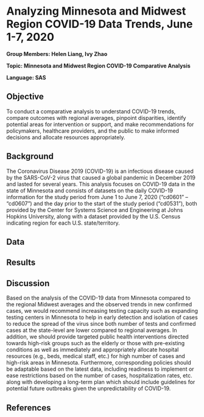 # Analyzing Minnesota and Midwest Region COVID-19 Data Trends, June 1-7, 2020

**Group Members: Helen Liang, Ivy Zhao**

**Topic: Minnesota and Midwest Region COVID-19 Comparative Analysis**

**Language: SAS**

## Objective 

To conduct a comparative analysis to understand COVID-19 trends, compare outcomes with regional averages, pinpoint disparities, identify potential areas for intervention or support, and make recommendations for policymakers, healthcare providers, and the public to make informed decisions and allocate resources appropriately.

## Background

The Coronavirus Disease 2019 (COVID-19) is an infectious disease caused by the SARS-CoV-2 virus that caused a global pandemic in December 2019 and lasted for several years. This analysis focuses on COVID-19 data in the state of Minnesota and consists of datasets on the daily COVID-19 information for the study period from June 1 to June 7, 2020 (“cd0601” – “cd0607”) and the day prior to the start of the study period (“cd0531”), both provided by the Center for Systems Science and Engineering at Johns Hopkins University, along with a dataset provided by the U.S. Census indicating region for each U.S. state/territory.

## Data

## Results

## Discussion

Based on the analysis of the COVID-19 data from Minnesota compared to the regional Midwest averages and the observed trends in new confirmed cases, we would recommend increasing testing capacity such as expanding testing centers in Minnesota to help in early detection and isolation of cases to reduce the spread of the virus since both number of tests and confirmed cases at the state-level are lower compared to regional averages. In addition, we should provide targeted public health interventions directed towards high-risk groups such as the elderly or those with pre-existing conditions as well as immediately and appropriately allocate hospital resources (e.g., beds, medical staff, etc.) for high number of cases and high-risk areas in Minnesota. Furthermore, corresponding policies should be adaptable based on the latest data, including readiness to implement or ease restrictions based on the number of cases, hospitalization rates, etc. along with developing a long-term plan which should include guidelines for potential future outbreaks given the unpredictability of COVID-19. 

## References
